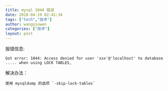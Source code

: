 ```yaml
---
title: mysql 1044 错误
date: 2018-04-19 02:41:34
tags: ["tech","技术"]
author: wangxiuwen
categories: ["技术"]
layout: post
---
```


报错信息:

```
Got error: 1044: Access denied for user 'xxx'@'localhost' to database ..... when using LOCK TABLES,
```

解决办法：

	使用 mysqldump 的选项 `-skip-lock-tables`